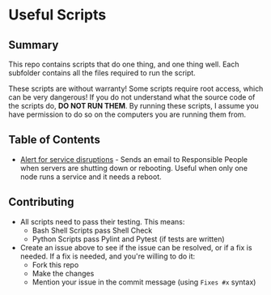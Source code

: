 # Useful Scripts

## Summary

This repo contains scripts that do one thing, and one thing well. Each subfolder contains all the files required to run the script.

These scripts are without warranty! Some scripts require root access, which can be very dangerous! If you do not understand what the source code of the scripts do, **DO NOT RUN THEM**. By running these scripts, I assume you have permission to do so on the computers you are running them from.

## Table of Contents

- [Alert for service disruptions](/alerts) - Sends an email to Responsible People when servers are shutting down or rebooting. Useful when only one node runs a service and it needs a reboot.

## Contributing

- All scripts need to pass their testing. This means:
  - Bash Shell Scripts pass Shell Check
  - Python Scripts pass Pylint and Pytest (if tests are written)
- Create an issue above to see if the issue can be resolved, or if a fix is needed. If a fix is needed, and you're willing to do it:
  - Fork this repo
  - Make the changes
  - Mention your issue in the commit message (using `Fixes #x` syntax)